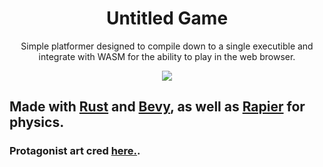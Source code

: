 <div align='center'>
    <h1>Untitled Game</h1>
    <p>Simple platformer designed to compile down to a single executible and integrate with WASM for the ability to play in the web browser.</p>
</div>

<p align="center">
    <img src="https://img.itch.zone/aW1nLzc5MTU5MjMuZ2lm/original/gNdKjy.gif" />
</p>

## Made with [Rust](https://rust-lang.org) and [Bevy](https://bevyengine.org), as well as [Rapier](https://rapier.rs) for physics.

### Protagonist art cred [here.](https://pixivan.itch.io/red-sprite-4-directional-free-version).
